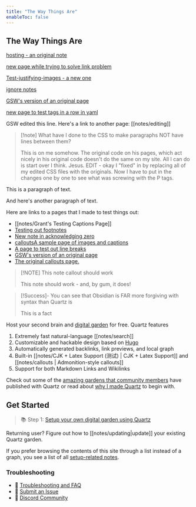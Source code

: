 ```yaml
---
title: "The Way Things Are"
enableToc: false
---
```

## The Way Things Are

[hosting - an original note](notes/hosting.md)

[new page while trying to solve link problem](notes/new%20page%20while%20trying%20to%20solve%20link%20problem.md)

[Test-justifying-images - a new one](notes/Test-justifying-images.md)

[ignore notes](notes/ignore%20notes.md)

[GSW's version of an original page](notes/GSW's%20version%20of%20an%20original%20page.md)

[new page to test tags in a row in yaml](notes/new%20page%20to%20test%20tags%20in%20a%20row%20in%20yaml.md)

GSW edited this line.
Here's a link to another page: [[notes/editing]]

> [!note] What have I done to the CSS to make paragraphs NOT have lines between them? 
> 
> This is on me somehow. The original code on his pages, which act nicely in his original code doesn't do the same on my site. All I can do is start over I think. Jesus. EDIT - okay I "fixed" in by replacing all of my edited CSS files with the originals. Now I have to put in the changes one by one to see what was screwing with the P tags.

This is a paragraph of text.

And here's another paragraph of text.

Here are links to a pages that I made to test things out:
- [[notes/Grant's Testing Captions Page]]
- [Testing out footnotes](notes/Testing%20out%20footnotes.md)
- [New note in acknowledging zero](notes/Acknowledging%20Zero/New%20note%20in%20acknowledging%20zero.md)
- [callouts](notes/callouts.md)[A sample page of images and captions](notes/A%20sample%20page%20of%20images%20and%20captions.md)
- [A page to test out line breaks](notes/A%20page%20to%20test%20out%20line%20breaks.md)
- [GSW's version of an original page](notes/GSW's%20version%20of%20an%20original%20page.md)
- [The original callouts page.](notes/callouts.md)

> [!NOTE] This note callout should work
>
> This note should work - and, by gum, it does!


> [!Success]- You can see that Obsidian is FAR more forgiving with syntax than Quartz is
>
> This is a fact



Host your second brain and [digital garden](https://jzhao.xyz/posts/networked-thought) for free. Quartz features

1. Extremely fast natural-language [[notes/search]]
2. Customizable and hackable design based on [Hugo](https://gohugo.io/)
3. Automatically generated backlinks, link previews, and local graph
4. Built-in [[notes/CJK + Latex Support (测试) | CJK + Latex Support]] and [[notes/callouts | Admonition-style callouts]]
5. Support for both Markdown Links and Wikilinks

Check out some of the [amazing gardens that community members](notes/showcase.md) have published with Quartz or read about [why I made Quartz](notes/philosophy.md) to begin with.

## Get Started
> 📚 Step 1: [Setup your own digital garden using Quartz](notes/setup.md)

Returning user? Figure out how to [[notes/updating|update]] your existing Quartz garden.

If you prefer browsing the contents of this site through a list instead of a graph, you see a list of all [setup-related notes](/tags/setup).

### Troubleshooting
- 🚧 [Troubleshooting and FAQ](notes/troubleshooting.md)
- 🐛 [Submit an Issue](https://github.com/jackyzha0/quartz/issues)
- 👀 [Discord Community](https://discord.gg/cRFFHYye7t)


